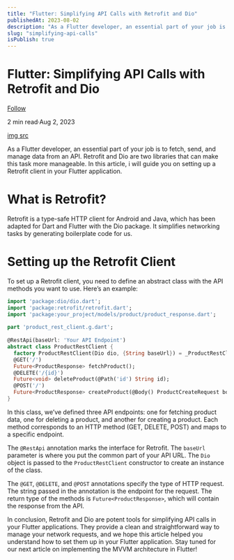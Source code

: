 ```yaml
---
title: "Flutter: Simplifying API Calls with Retrofit and Dio"
publishedAt: 2023-08-02
description: "As a Flutter developer, an essential part of your job is to fetch, send, and manage data from an API. Retrofit and Dio are two libraries that can make this task more manageable. In this article, i will guide you on setting up a Retrofit client in your Flutter application."
slug: "simplifying-api-calls"
isPublish: true
---
```


Flutter: Simplifying API Calls with Retrofit and Dio
====================================================

[Follow](https://medium.com/m/signin?actionUrl=https%3A%2F%2Fmedium.com%2F_%2Fsubscribe%2Fuser%2F28d05f08d164&operation=register&redirect=https%3A%2F%2Ferengun.medium.com%2Fflutter-web-simplifying-api-calls-with-retrofit-and-dio-91cfcb3a650e&user=Eren+G%C3%BCn&userId=28d05f08d164&source=post_page-28d05f08d164----91cfcb3a650e---------------------post_header-----------)

2 min read·Aug 2, 2023

[img src](https://www.dhiwise.com/post/rest-api-integration-in-flutter)

As a Flutter developer, an essential part of your job is to fetch, send, and manage data from an API. Retrofit and Dio are two libraries that can make this task more manageable. In this article, i will guide you on setting up a Retrofit client in your Flutter application.

What is Retrofit?
=================

Retrofit is a type-safe HTTP client for Android and Java, which has been adapted for Dart and Flutter with the Dio package. It simplifies networking tasks by generating boilerplate code for us.

Setting up the Retrofit Client
==============================

To set up a Retrofit client, you need to define an abstract class with the API methods you want to use. Here’s an example:

```dart
import 'package:dio/dio.dart';  
import 'package:retrofit/retrofit.dart';  
import 'package:your_project/models/product/product_response.dart';  
  
part 'product_rest_client.g.dart';  
  
@RestApi(baseUrl: 'Your API Endpoint')  
abstract class ProductRestClient {  
  factory ProductRestClient(Dio dio, {String baseUrl}) = _ProductRestClient;  
  @GET('/')  
  Future<ProductResponse> fetchProduct();  
  @DELETE('/{id}')  
  Future<void> deleteProduct(@Path('id') String id);  
  @POST('/')  
  Future<ProductResponse> createProduct(@Body() ProductCreateRequest body);  
}
```

In this class, we’ve defined three API endpoints: one for fetching product data, one for deleting a product, and another for creating a product. Each method corresponds to an HTTP method (GET, DELETE, POST) and maps to a specific endpoint.

The `@RestApi` annotation marks the interface for Retrofit. The `baseUrl` parameter is where you put the common part of your API URL. The `Dio` object is passed to the `ProductRestClient` constructor to create an instance of the class.

The `@GET`, `@DELETE`, and `@POST` annotations specify the type of HTTP request. The string passed in the annotation is the endpoint for the request. The return type of the methods is `Future<ProductResponse>`, which will contain the response from the API.

In conclusion, Retrofit and Dio are potent tools for simplifying API calls in your Flutter applications. They provide a clean and straightforward way to manage your network requests, and we hope this article helped you understand how to set them up in your Flutter application. Stay tuned for our next article on implementing the MVVM architecture in Flutter!
